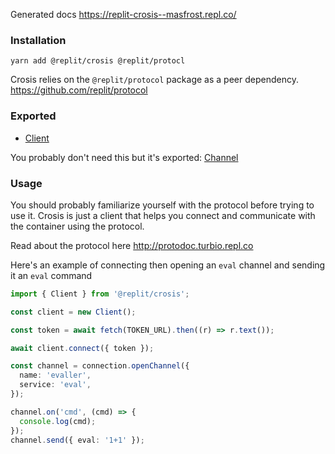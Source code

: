 Generated docs https://replit-crosis--masfrost.repl.co/

### Installation

`yarn add @replit/crosis @replit/protocl`

Crosis relies on the `@replit/protocol` package as a peer dependency. https://github.com/replit/protocol

### Exported

- [Client](https://replit-crosis--masfrost.repl.co/classes/_client_.client.html)

You probably don't need this but it's exported: [Channel](https://replit-crosis--masfrost.repl.co/classes/_channel_.channel.html)

### Usage

You should probably familiarize yourself with the protocol before trying to use it. Crosis is just a client that helps you connect and communicate with the container using the protocol.

Read about the protocol here http://protodoc.turbio.repl.co

Here's an example of connecting then opening an `eval` channel and sending it an `eval` command

```ts
import { Client } from '@replit/crosis';

const client = new Client();

const token = await fetch(TOKEN_URL).then((r) => r.text());

await client.connect({ token });

const channel = connection.openChannel({
  name: 'evaller',
  service: 'eval',
});

channel.on('cmd', (cmd) => {
  console.log(cmd);
});
channel.send({ eval: '1+1' });
```
